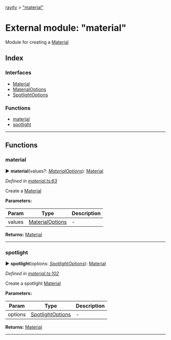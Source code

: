 [rayity](../README.md) > ["material"](../modules/_material_.md)



# External module: "material"


Module for creating a [Material](../interfaces/_material_.material.md)

## Index

### Interfaces

* [Material](../interfaces/_material_.material.md)
* [MaterialOptions](../interfaces/_material_.materialoptions.md)
* [SpotlightOptions](../interfaces/_material_.spotlightoptions.md)


### Functions

* [material](_material_.md#material-1)
* [spotlight](_material_.md#spotlight)



---
## Functions
<a id="material-1"></a>

###  material

► **material**(values?: *[MaterialOptions](../interfaces/_material_.materialoptions.md)*): [Material](../interfaces/_material_.material.md)




*Defined in [material.ts:63](https://github.com/gribbet/rayity/blob/3875d6f/src/material.ts#L63)*



Create a [Material](../interfaces/_material_.material.md)


**Parameters:**

| Param | Type | Description |
| ------ | ------ | ------ |
| values | [MaterialOptions](../interfaces/_material_.materialoptions.md)   |  - |





**Returns:** [Material](../interfaces/_material_.material.md)





___

<a id="spotlight"></a>

###  spotlight

► **spotlight**(options: *[SpotlightOptions](../interfaces/_material_.spotlightoptions.md)*): [Material](../interfaces/_material_.material.md)




*Defined in [material.ts:102](https://github.com/gribbet/rayity/blob/3875d6f/src/material.ts#L102)*



Create a spotlight [Material](../interfaces/_material_.material.md)


**Parameters:**

| Param | Type | Description |
| ------ | ------ | ------ |
| options | [SpotlightOptions](../interfaces/_material_.spotlightoptions.md)   |  - |





**Returns:** [Material](../interfaces/_material_.material.md)





___


